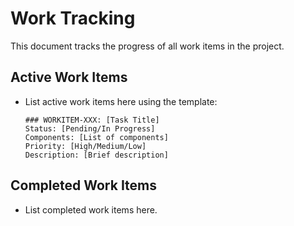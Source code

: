 # Work Tracking

This document tracks the progress of all work items in the project.

## Active Work Items

- List active work items here using the template:
  ```
  ### WORKITEM-XXX: [Task Title]
  Status: [Pending/In Progress]
  Components: [List of components]
  Priority: [High/Medium/Low]
  Description: [Brief description]
  ```

## Completed Work Items

- List completed work items here.
